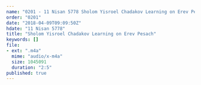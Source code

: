 ```yaml
---
name: "0201 - 11 Nisan 5778 Sholom Yisroel Chadakov Learning on Erev Pesach"
order: "0201"
date: "2018-04-09T09:09:50Z"
hdate: "11 Nisan 5778"
title: "Sholom Yisroel Chadakov Learning on Erev Pesach"
keywords: []
file:
- ext: ".m4a"
  mime: "audio/x-m4a"
  size: 1045091
  duration: "2:5"
published: true
---
```


